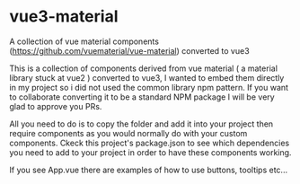 # vue3-material
A collection of vue material components (https://github.com/vuematerial/vue-material) converted to vue3

This is a collection of components derived from vue material ( a material library stuck at vue2 ) converted to vue3, I wanted to embed them directly in my project so i did not used the common library npm pattern. If you want to collaborate converting it to be a standard NPM package I will be very glad to approve you PRs.

All you need to do is to copy the folder and add it into your project then require components as you would normally do with your custom components. Ckeck this project's package.json to see which dependencies you need to add to your project in order to have these components working.

If you see App.vue there are examples of how to use buttons, tooltips etc...
